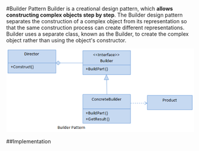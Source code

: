 ﻿#Builder Pattern
Builder is a creational design pattern, which **allows constructing complex objects step by step**.
The Builder design pattern separates the construction of a complex object from its representation so that the same construction process can create different representations.
Builder uses a separate class, known as the Builder, to create the complex object rather than using the object's constructor.

![Builder uml](builder.png)

##Implementation
